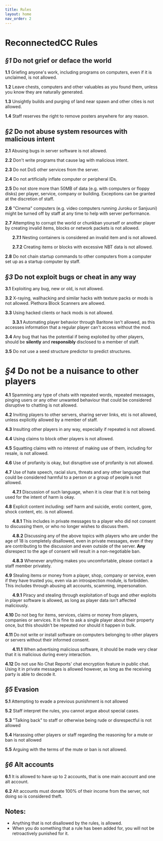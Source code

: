 ```yaml
---
title: Rules
layout: home
nav_order: 2
---
```


# ReconnectedCC Rules
## ***§1*** Do not grief or deface the world
**1.1** Griefing anyone's work, including programs on computers, even if it is unclaimed, is not allowed.

**1.2** Leave chests, computers and other valuables as you found them, unless you know they are naturally generated.

**1.3** Unsightly builds and purging of land near spawn and other cities is not allowed.

**1.4** Staff reserves the right to remove posters anywhere for any reason.

## ***§2*** Do not abuse system resources with malicious intent
**2.1** Abusing bugs in server software is not allowed.

**2.2** Don't write programs that cause lag with malicious intent.

**2.3** Do not DoS other services from the server.

**2.4** Do not artificially inflate computer or peripheral IDs.

**2.5** Do not store more than 50MB of data (e.g. with computers or floppy disks) per player, service, company or building. Exceptions can be granted at the discretion of staff.

**2.6** "Cinema" computers (e.g. video computers running Juroku or Sanjuuni) might be turned off by staff at any time to help with server performance.

**2.7** Attempting to corrupt the world or chunkban yourself or another player by creating invalid items, blocks or network packets is not allowed.

&nbsp;&nbsp;&nbsp;&nbsp;&nbsp;&nbsp;**2.7.1** Nesting containers is considered an invalid item and is not allowed.

&nbsp;&nbsp;&nbsp;&nbsp;&nbsp;&nbsp;**2.7.2** Creating items or blocks with excessive NBT data is not allowed.

**2.8** Do not chain startup commands to other computers from a computer set up as a startup computer by staff.


## ***§3*** Do not exploit bugs or cheat in any way
**3.1** Exploiting any bug, new or old, is not allowed.

**3.2** X-raying, wallhacking and similar hacks with texture packs or mods is not allowed. Plethora Block Scanners are allowed.

**3.3** Using hacked clients or hack mods is not allowed.

&nbsp;&nbsp;&nbsp;&nbsp;&nbsp;&nbsp;**3.3.1** Automating player behavior through Baritone isn't allowed, as this accesses information that a regular player can't access without the mod.

**3.4** Any bug that has the potential if being exploited by other players, should be **silently** and **responsibly** disclosed to a member of staff.

**3.5** Do not use a seed structure predictor to predict structures.

# ***§4*** Do not be a nuisance to other players
**4.1** Spamming any type of chats with repeated words, repeated messages, pinging users or any other unwanted behaviour that could be considered disruptive to chatting is not allowed.

**4.2** Inviting players to other servers, sharing server links, etc is not allowed, unless explicitly allowed by a member of staff.

**4.3** Insulting other players in any way, especially if repeated is not allowed.

**4.4** Using claims to block other players is not allowed.

**4.5** Squatting claims with no interest of making use of them, including for resale, is not allowed.


**4.6** Use of profanity is okay, but disruptive use of profanity is not allowed.

**4.7** Use of hate speech, racial slurs, threats and any other language that could be considered harmful to a person or a group of people is not allowed.

&nbsp;&nbsp;&nbsp;&nbsp;&nbsp;&nbsp;**4.7.1** Discussion of such language, when it is clear that it is not being used for the intent of harm is okay.

**4.8** Explicit content including: self harm and suicide, erotic content, gore, shock content, etc. is not allowed.

&nbsp;&nbsp;&nbsp;&nbsp;&nbsp;&nbsp;**4.8.1** This includes in private messages to a player who did not consent to discussing them, or who no longer wishes to discuss them.

&nbsp;&nbsp;&nbsp;&nbsp;&nbsp;&nbsp;**4.8.2** Discussing any of the above topics with players who are under the age of 18 is completely disallowed, even in private messages, even if they are contributing to the discussion and even outside of the server. **Any** disrespect to the age of consent will result in a non-negotiable ban.

&nbsp;&nbsp;&nbsp;&nbsp;&nbsp;&nbsp;**4.8.3** Whenever anything makes you uncomfortable, please contact a staff member privately.

**4.9** Stealing items or money from a player, shop, company or service, even if they have trusted you, even via an introspection module, is forbidden. This includes through abusing alt accounts, scamming, impersonation.

&nbsp;&nbsp;&nbsp;&nbsp;&nbsp;&nbsp;**4.9.1** Piracy and stealing through exploitation of bugs and other exploits in player software is allowed, as long as player data isn't affected maliciously.

**4.10** Do not beg for items, services, claims or money from players, companies or services. It is fine to ask a single player about their property once, but this shouldn't be repeated nor should it happen in bulk.

**4.11** Do not write or install software on computers belonging to other players or servers without their informed consent.

&nbsp;&nbsp;&nbsp;&nbsp;&nbsp;&nbsp;**4.11.1** When advertising malicious software, it should be made very clear that it is malicious during every interaction.

**4.12** Do not use No Chat Reports' chat encryption feature in public chat. Using it in private messages is allowed however, as long as the receiving party is able to decode it.


## ***§5*** Evasion
**5.1** Attempting to evade a previous punishment is not allowed

**5.2** Staff interpret the rules, you cannot argue about special cases.

**5.3** "Talking back" to staff or otherwise being rude or disrespectful is not allowed

**5.4** Harassing other players or staff regarding the reasoning for a mute or ban is not allowed

**5.5** Arguing with the terms of the mute or ban is not allowed.

## ***§6*** Alt accounts
**6.1** It is allowed to have up to 2 accounts, that is one main account and one alt account.

**6.2** Alt accounts must donate 100% of their income from the server, not doing so is considered theft.

## Notes:
- Anything that is not disallowed by the rules, is allowed.
- When you do something that a rule has been added for, you will not be retroactively punished for it.